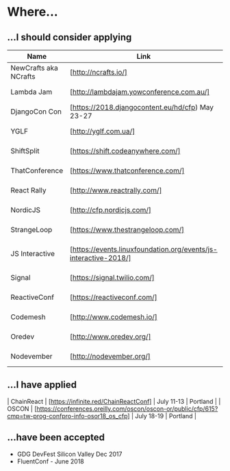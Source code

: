 # Where...

## ...I should consider applying

| Name | Link | When | Where |
|---|---|---|---|
| NewCrafts aka NCrafts | [http://ncrafts.io/] | May 17-18th 2018 | Paris |
| Lambda Jam | [http://lambdajam.yowconference.com.au/] | May 21-23 2018 | Sydney, Australia |
| DjangoCon Con | [https://2018.djangocontent.eu/hd/cfp) May 23-27 | Wales |
| YGLF | [http://yglf.com.ua/] | May 24-25 | Kiev, Ukraine |
| ShiftSplit | [https://shift.codeanywhere.com/] | May 31-June 1 | Croatia |
| ThatConference | [https://www.thatconference.com/] | August 6-8th 2018 | Wisonsin Dells |
| React Rally | [http://www.reactrally.com/] | August | Salt Lake City |
| NordicJS | [http://cfp.nordicjs.com/] | September 6-7 | Stockholm, Sweden |
| StrangeLoop | [https://www.thestrangeloop.com/] | September 26-28 | St. Louis |
| JS Interactive | [https://events.linuxfoundation.org/events/js-interactive-2018/] | October 10-12 2018 | Vancouver, Canada |
| Signal | [https://signal.twilio.com/] | October 17-18 | San Francisco |
| ReactiveConf | [https://reactiveconf.com/] | Late October | Bratislava, Slovakia |
| Codemesh | [http://www.codemesh.io/] | November 7-8 2018 | London |
| Oredev | [http://www.oredev.org/] | Nov 7-10 | Malmo, Sweden |
| Nodevember | [http://nodevember.org/] | November 2018 | Nashville |

## ...I have applied

| ChainReact | [https://infinite.red/ChainReactConf] | July 11-13 | Portland |
| OSCON | [https://conferences.oreilly.com/oscon/oscon-or/public/cfp/615?cmp=tw-prog-confpro-info-osor18_os_cfp] | July 18-19 | Portland |

## ...have been accepted

- GDG DevFest Silicon Valley Dec 2017
- FluentConf - June 2018
